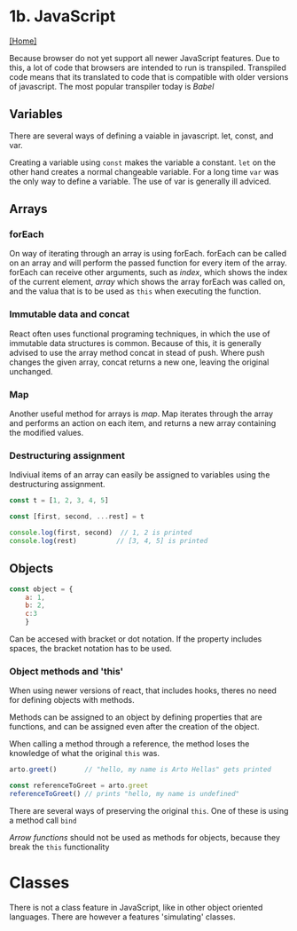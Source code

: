 # 1b. JavaScript

[[Home]](../README.md)

Because browser do not yet support all newer JavaScript features. Due to this,
a lot of code that browsers are intended to run is transpiled. Transpiled code 
means that its translated to code that is compatible with older versions of 
javascript. The most popular transpiler today is *Babel*

## Variables

There are several ways of defining a vaiable in javascript. let, const, and var.

Creating a variable using ```const``` makes the variable a constant. ```let``` on
the other hand creates a normal changeable variable. For a long time ```var```
was the only way to define a variable. The use of var is generally ill adviced.

## Arrays

### forEach

On way of iterating through an array is using forEach. forEach can be called on
an array and will perform the passed function for every item of the array.
forEach can receive other arguments, such as *index*, which shows the index of
the current element, *array* which shows the array forEach was called on, and the
valua that is to be used as ```this``` when executing the function.

### Immutable data and concat

React often uses functional programing techniques, in which the use of immutable
data structures is common. Because of this, it is generally advised to use the 
array method concat in stead of push. Where push changes the given array, concat returns
a new one, leaving the original unchanged.  

### Map
Another useful method for arrays is *map*. Map iterates through the array and performs
an action on each item, and returns a new array containing the modified values.



### Destructuring assignment

Indiviual items of an array can easily be assigned to variables using the destructuring
assignment. 

```javascript
const t = [1, 2, 3, 4, 5]

const [first, second, ...rest] = t

console.log(first, second)  // 1, 2 is printed
console.log(rest)          // [3, 4, 5] is printed
```

## Objects

```javascript
const object = {
    a: 1,
    b: 2,
    c:3
    }
```

Can be accesed with bracket or dot notation. If the property includes spaces, 
the bracket notation has to be used. 

### Object methods and 'this'

When using newer versions of react, that includes hooks, theres no need for 
defining objects with methods. 

Methods can be assigned to an object by defining properties that are functions, 
and can be assigned even after the creation of the object. 

When calling a method through a reference, the method loses the knowledge of what
the original ```this``` was.

```javascript
arto.greet()       // "hello, my name is Arto Hellas" gets printed

const referenceToGreet = arto.greet
referenceToGreet() // prints "hello, my name is undefined"
```

There are several ways of preserving the original ```this```. One of these is 
using a method call ```bind```

*Arrow functions* should not be used as methods for objects, because they break the
```this``` functionality

# Classes

There is not a class feature in JavaScript, like in other object oriented languages.
There are however a features 'simulating' classes. 
